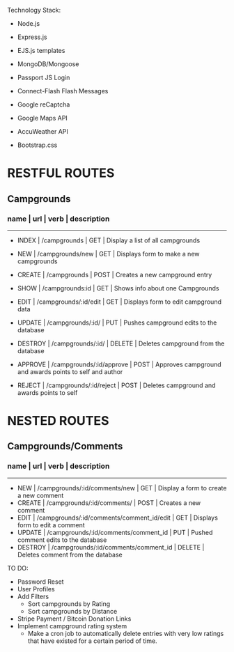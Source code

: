 Technology Stack:

* Node.js
* Express.js
* EJS.js templates
* MongoDB/Mongoose
* Passport JS Login
* Connect-Flash Flash Messages


* Google reCaptcha
* Google Maps API
* AccuWeather API

* Bootstrap.css

# RESTFUL ROUTES

## Campgrounds
### name |   url                       |  verb   |   description                             
----------------------------------------------------------------------------------
* INDEX   |  /campgrounds              |  GET    |   Display a list of all campgrounds
* NEW     |  /campgrounds/new          |  GET    |   Displays form to make a new campgrounds
* CREATE  |  /campgrounds              |  POST   |   Creates a new campground entry
* SHOW    |  /campgrounds:id           |  GET    |   Shows info about one Campgrounds
* EDIT    |  /campgrounds/:id/edit     |  GET    |   Displays form to edit campground data
* UPDATE  |  /campgrounds/:id/         |  PUT    |   Pushes campground edits to the database
* DESTROY |  /campgrounds/:id/         |  DELETE |   Deletes campground from the database

* APPROVE |  /campgrounds/:id/approve  |  POST  |   Approves campground and awards points to self and author
* REJECT  |  /campgrounds/:id/reject   |  POST  |   Deletes campground and awards points to self


# NESTED ROUTES

## Campgrounds/Comments
### name |   url                                        |  verb   |   description      
----------------------------------------------------------------------------------
* NEW     |  /campgrounds/:id/comments/new              |  GET    |   Display a form to create a new comment
* CREATE  |  /campgrounds/:id/comments/                 |  POST   |   Creates a new comment
* EDIT    |  /campgrounds/:id/comments/comment_id/edit  |  GET    |   Displays form to edit a comment
* UPDATE  |  /campgrounds/:id/comments/comment_id       |  PUT    |   Pushed comment edits to the database
* DESTROY |  /campgrounds/:id/comments/comment_id       |  DELETE |   Deletes comment from the database


TO DO:
* Password Reset
* User Profiles
* Add Filters
  - Sort campgrounds by Rating
  - Sort campgrounds by Distance
* Stripe Payment / Bitcoin Donation Links
* Implement campground rating system
  - Make a cron job to automatically delete entries with very low ratings that have existed for a certain period of time.
